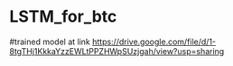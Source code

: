 # LSTM_for_btc
#trained model at link https://drive.google.com/file/d/1-8tgTHj1KkkaYzzEWLtPPZHWpSUzjgah/view?usp=sharing

